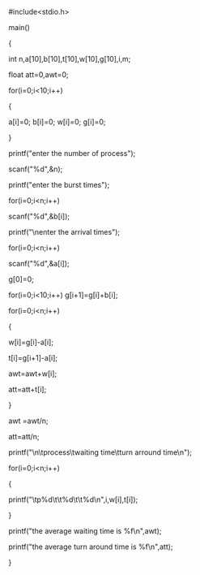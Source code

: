 #include<stdio.h>

main()

{

int n,a[10],b[10],t[10],w[10],g[10],i,m;

float att=0,awt=0;

for(i=0;i<10;i++)

{

a[i]=0; b[i]=0; w[i]=0; g[i]=0;

}

printf("enter the number of process");

scanf("%d",&n);

printf("enter the burst times");

for(i=0;i<n;i++)

scanf("%d",&b[i]);

printf("\nenter the arrival times");

for(i=0;i<n;i++)

scanf("%d",&a[i]);

g[0]=0;

for(i=0;i<10;i++)
g[i+1]=g[i]+b[i];

for(i=0;i<n;i++)

{

w[i]=g[i]-a[i];

 t[i]=g[i+1]-a[i];

 awt=awt+w[i];

 att=att+t[i];

}

awt =awt/n;

att=att/n;

printf("\n\tprocess\twaiting time\tturn arround time\n");

for(i=0;i<n;i++)

{

printf("\tp%d\t\t%d\t\t%d\n",i,w[i],t[i]);

}

printf("the average waiting time is %f\n",awt);

printf("the average turn around time is %f\n",att);

}
